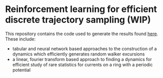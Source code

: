 # Reinforcement learning for efficient discrete trajectory sampling (WIP)
 
This repository contains the code used to generate the results found [here](https://arxiv.org/abs/2005.12890). These include:
- tabular and neural network based approaches to the construction of a dynamics which efficiently generates random walker excursions
- a linear, fourier transform based approach to finding a dynamics for efficient study of rare statistics for currents on a ring with a periodic potential